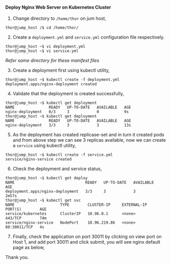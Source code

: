 #### Deploy Nginx Web Server on Kubernetes Cluster

1. Change directory to `/home/thor` on jum host,

```
thor@jump_host /$ cd /home/thor/
```

2. Create a `deployment.yml` and `service.yml` configuration file respectively.

```
thor@jump_host ~$ vi deployment.yml
thor@jump_host ~$ vi service.yml
```
*Refer same directory for these manifest files*

3. Create a deployment first using kubectl utility,

```
thor@jump_host ~$ kubectl create -f deployment.yml
deployment.apps/nginx-deployment created
```

4. Validate that the deployment is created successfully,

```
thor@jump_host ~$ kubectl get deployment
NAME               READY   UP-TO-DATE   AVAILABLE   AGE
nginx-deployment   0/3     3            0           9s
thor@jump_host ~$ kubectl get deployment
NAME               READY   UP-TO-DATE   AVAILABLE   AGE
nginx-deployment   3/3     3            3           13s
```

5. As the deployment has created replicase-set and in turn it created pods and from above step we can see 3 replicas available, now we can create a `service` using kubectl utility,

```
thor@jump_host ~$ kubectl create -f service.yml
service/nginx-service created
```

6. Check the deployment and service status,

```
thor@jump_host ~$ kubectl get deploy
NAME                               READY   UP-TO-DATE   AVAILABLE   AGE
deployment.apps/nginx-deployment   3/3     3            3           2m57s
thor@jump_host ~$ kubectl get svc
NAME                    TYPE        CLUSTER-IP     EXTERNAL-IP   PORT(S)        AGE
service/kubernetes      ClusterIP   10.96.0.1      <none>        443/TCP        74m
service/nginx-service   NodePort    10.96.219.86   <none>        80:30011/TCP   4s
```

7. Finally, check the application on port 30011 by clicking on view port on Host 1, and add port 30011 and click submit, you will see nginx default page as below,


Thank you.
